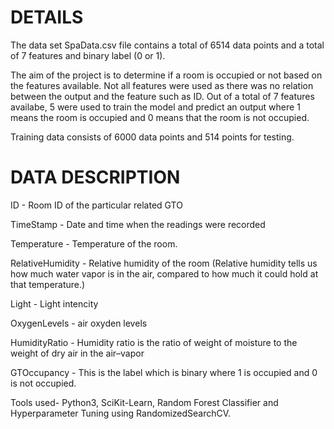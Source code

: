 <html>
  <h1>DETAILS</h1>

The data set SpaData.csv file contains a total of 6514 data points and a total of 7 features and binary label (0 or 1). 

The aim of the project is to determine if a room is occupied or not based on the features available. Not all features were used as there was no relation between the output and the feature such as ID.
Out of a total of 7 features availabe, 5 were used to train the model and predict an output where 1 means the room is occupied and 0 means that the room is not occupied.

Training data consists of 6000 data points and 514 points for testing.

<h1>DATA DESCRIPTION</h1>
  
  ID                  -	Room ID of the particular related GTO
  
  TimeStamp           - Date and time when the readings were recorded
  
  Temperature	        - Temperature of the room.
  
  RelativeHumidity    - Relative humidity of the room (Relative humidity tells us how much water vapor is in the air, compared to how much it could hold at that temperature.)
  
  Light	              - Light intencity
  
  OxygenLevels        - air oxyden levels 
  
  HumidityRatio	      - Humidity ratio is the ratio of weight of moisture to the weight of dry air in the air–vapor
  
  GTOccupancy         - This is the label which is binary where 1 is occupied and 0 is not occupied.
  
  
Tools used- Python3, SciKit-Learn, Random Forest Classifier and Hyperparameter Tuning using RandomizedSearchCV.
  
  

</html>
